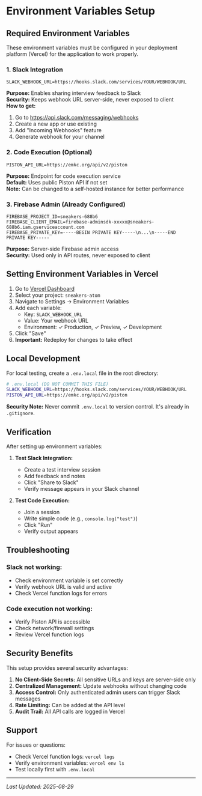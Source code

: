 # Environment Variables Setup

## Required Environment Variables

These environment variables must be configured in your deployment platform (Vercel) for the application to work properly.

### 1. Slack Integration

```
SLACK_WEBHOOK_URL=https://hooks.slack.com/services/YOUR/WEBHOOK/URL
```

**Purpose:** Enables sharing interview feedback to Slack  
**Security:** Keeps webhook URL server-side, never exposed to client  
**How to get:** 
1. Go to https://api.slack.com/messaging/webhooks
2. Create a new app or use existing
3. Add "Incoming Webhooks" feature
4. Generate webhook for your channel

### 2. Code Execution (Optional)

```
PISTON_API_URL=https://emkc.org/api/v2/piston
```

**Purpose:** Endpoint for code execution service  
**Default:** Uses public Piston API if not set  
**Note:** Can be changed to a self-hosted instance for better performance

### 3. Firebase Admin (Already Configured)

```
FIREBASE_PROJECT_ID=sneakers-688b6
FIREBASE_CLIENT_EMAIL=firebase-adminsdk-xxxxx@sneakers-688b6.iam.gserviceaccount.com
FIREBASE_PRIVATE_KEY=-----BEGIN PRIVATE KEY-----\n...\n-----END PRIVATE KEY-----
```

**Purpose:** Server-side Firebase admin access  
**Security:** Used only in API routes, never exposed to client

## Setting Environment Variables in Vercel

1. Go to [Vercel Dashboard](https://vercel.com/dashboard)
2. Select your project: `sneakers-atom`
3. Navigate to Settings → Environment Variables
4. Add each variable:
   - Key: `SLACK_WEBHOOK_URL`
   - Value: Your webhook URL
   - Environment: ✓ Production, ✓ Preview, ✓ Development
5. Click "Save"
6. **Important:** Redeploy for changes to take effect

## Local Development

For local testing, create a `.env.local` file in the root directory:

```bash
# .env.local (DO NOT COMMIT THIS FILE)
SLACK_WEBHOOK_URL=https://hooks.slack.com/services/YOUR/WEBHOOK/URL
PISTON_API_URL=https://emkc.org/api/v2/piston
```

**Security Note:** Never commit `.env.local` to version control. It's already in `.gitignore`.

## Verification

After setting up environment variables:

1. **Test Slack Integration:**
   - Create a test interview session
   - Add feedback and notes
   - Click "Share to Slack"
   - Verify message appears in your Slack channel

2. **Test Code Execution:**
   - Join a session
   - Write simple code (e.g., `console.log("test")`)
   - Click "Run"
   - Verify output appears

## Troubleshooting

### Slack not working:
- Check environment variable is set correctly
- Verify webhook URL is valid and active
- Check Vercel function logs for errors

### Code execution not working:
- Verify Piston API is accessible
- Check network/firewall settings
- Review Vercel function logs

## Security Benefits

This setup provides several security advantages:

1. **No Client-Side Secrets:** All sensitive URLs and keys are server-side only
2. **Centralized Management:** Update webhooks without changing code
3. **Access Control:** Only authenticated admin users can trigger Slack messages
4. **Rate Limiting:** Can be added at the API level
5. **Audit Trail:** All API calls are logged in Vercel

## Support

For issues or questions:
- Check Vercel function logs: `vercel logs`
- Verify environment variables: `vercel env ls`
- Test locally first with `.env.local`

---

*Last Updated: 2025-08-29*